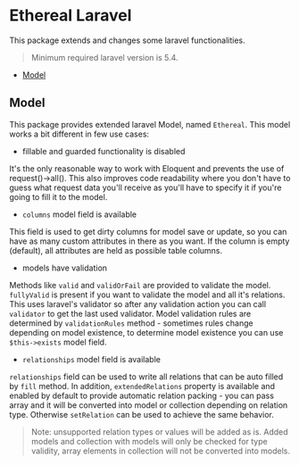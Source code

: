 # Ethereal Laravel

This package extends and changes some laravel functionalities.

> Minimum required laravel version is 5.4.
 
- [Model](#model)
 
## Model

This package provides extended laravel Model, named `Ethereal`. This model works a bit different in few use cases:

- fillable and guarded functionality is disabled

It's the only reasonable way to work with Eloquent and prevents the use of request()->all(). This also improves code readability where you don't have to guess what request 
data you'll receive as you'll have to specify it if you're going to fill it to the model.

- `columns` model field is available

This field is used to get dirty columns for model save or update, so you can have as many custom attributes in there as you want. If the column is empty (default), all 
attributes are held as possible table columns.

- models have validation

Methods like `valid` and `validOrFail` are provided to validate the model. `fullyValid` is present if you want to validate the model and all it's relations. This uses 
laravel's validator so after any validation action you can call `validator` to get the last used validator. Model validation rules are determined by `validationRules` method - 
sometimes rules change depending on model existence, to determine model existence you can use `$this->exists` model field.

- `relationships` model field is available

`relationships` field can be used to write all relations that can be auto filled by `fill` method. In addition, `extendedRelations` property is available and enabled by default 
to provide automatic relation packing - you can pass array and it will be converted into model or collection depending on relation type. Otherwise `setRelation` can be used to 
achieve the same behavior.

> Note: unsupported relation types or values will be added as is. Added models and collection with models will only be checked for type validity, array elements in collection 
will not be converted into models.
